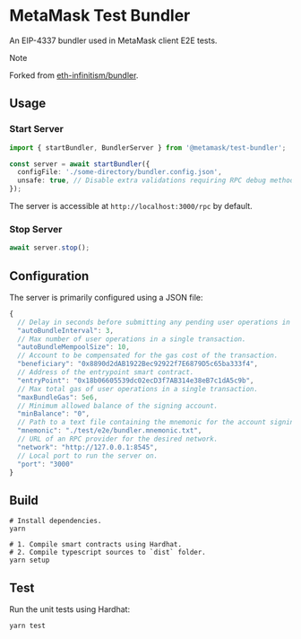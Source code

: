 # MetaMask Test Bundler

An EIP-4337 bundler used in MetaMask client E2E tests.

> [!NOTE]
> Forked from [eth-infinitism/bundler](https://github.com/eth-infinitism/bundler).

## Usage

### Start Server

```typescript
import { startBundler, BundlerServer } from '@metamask/test-bundler';

const server = await startBundler({
  configFile: './some-directory/bundler.config.json',
  unsafe: true, // Disable extra validations requiring RPC debug methods.
});
```

The server is accessible at `http://localhost:3000/rpc` by default.

### Stop Server

```typescript
await server.stop();
```

## Configuration

The server is primarily configured using a JSON file:

```javascript
{
  // Delay in seconds before submitting any pending user operations in a transaction.
  "autoBundleInterval": 3,
  // Max number of user operations in a single transaction.
  "autoBundleMempoolSize": 10,
  // Account to be compensated for the gas cost of the transaction.
  "beneficiary": "0x8890d2dAB1922Bec92922f7E6879D5c65ba333f4",
  // Address of the entrypoint smart contract.
  "entryPoint": "0x18b06605539dc02ecD3f7AB314e38eB7c1dA5c9b",
  // Max total gas of user operations in a single transaction.
  "maxBundleGas": 5e6,
  // Minimum allowed balance of the signing account.
  "minBalance": "0",
  // Path to a text file containing the mnemonic for the account signing the transactions.
  "mnemonic": "./test/e2e/bundler.mnemonic.txt",
  // URL of an RPC provider for the desired network.
  "network": "http://127.0.0.1:8545",
  // Local port to run the server on.
  "port": "3000"
}
```

## Build

```shell
# Install dependencies.
yarn

# 1. Compile smart contracts using Hardhat.
# 2. Compile typescript sources to `dist` folder.
yarn setup
```

## Test

Run the unit tests using Hardhat:

```
yarn test
```
